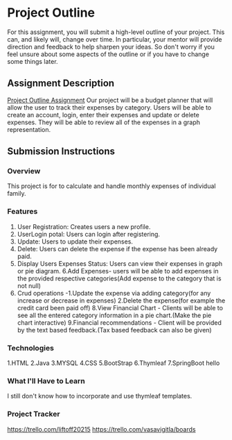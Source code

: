 # Project Outline
For this assignment, you will submit a high-level outline of your project. This can, and likely will, change over time. In particular, your mentor will provide direction and feedback to help sharpen your ideas. So don't worry if you feel unsure about some aspects of the outline or if you have to change some things later.

## Assignment Description
[Project Outline Assignment](https://education.launchcode.org/liftoff/modules/assignments/project-outline)
Our project will be a budget planner that will allow the user to track their expenses by category. Users will be able to create an account, login, enter their expenses and update or delete expenses. They will be able to review all of the expenses in a graph representation.
## Submission Instructions

### Overview
This project is for to calculate and handle monthly expenses of individual family.
### Features
1. User Registration: Creates users a new profile.
2. UserLogin potal: Users can login after registering.
3. Update: Users to update their expenses.
4. Delete: Users can delete the expense if the expense has been already paid.
5. Display Users Expenses Status: Users can view their expenses in graph or pie diagram.
   6.Add Expenses- users will be able to add expenses in the provided respective categories(Add expense to the category that is not null)
7. Crud operations -1.Update the expense via adding category(for any increase or decrease in expenses)
                   2.Delete the expense(for example the credit card been paid off)
   8.View Financial Chart - Clients will be able to see all the entered category information in a pie chart.(Make the pie chart interactive)
   9.Financial recommendations - Client will be provided by the text based feedback.(Tax based feedback can also be given)



### Technologies
1.HTML
2.Java
3.MYSQL
4.CSS
5.BootStrap
6.Thymleaf 
7.SpringBoot
hello

### What I'll Have to Learn
I still don't know how to incorporate and use thymleaf templates.
### Project Tracker
https://trello.com/liftoff20215
https://trello.com/vasavigitla/boards